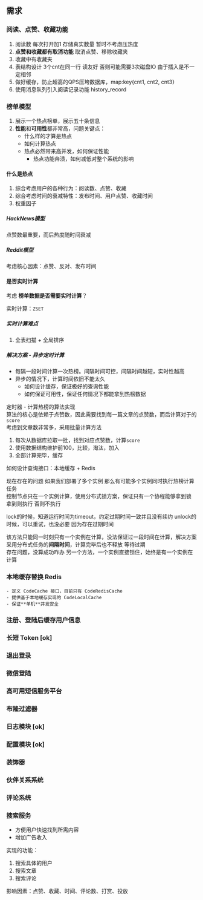 ## 需求
### 阅读、点赞、收藏功能
1. 阅读数 每次打开加1 存储真实数量 暂时不考虑压热度
2. **点赞和收藏都有取消功能** 取消点赞、移除收藏夹
3. 收藏中有收藏夹
4. 表结构设计 3个cnt在同一行 读友好 否则可能需要3次磁盘IO 由于插入是不一定相邻
5. 做好缓存，防止超高的QPS压垮数据库，map:key{cnt1, cnt2, cnt3}
6. 使用消息队列引入阅读记录功能  history_record

### 榜单模型
1. 展示一个热点榜单，展示五十条信息
2. **性能**和**可用性**都非常高，问题关键点：
   - 什么样的才算是热点
   - 如何计算热点
   - 热点必然带来高并发，如何保证性能
     - 热点功能奔溃，如何减低对整个系统的影响
#### 什么是热点
1. 综合考虑用户的各种行为：阅读数、点赞、收藏
2. 综合考虑时间的衰减特性：发布时间、用户点赞、收藏时间
3. 权重因子

##### HackNews模型
点赞数最重要，而后热度随时间衰减
##### Reddit模型
考虑核心因素：点赞、反对、发布时间

#### 是否实时计算
考虑 **榜单数据是否需要实时计算**？ 

实时计算：`ZSET`

##### 实时计算难点
1. 全表扫描 + 全局排序

##### 解决方案 - 异步定时计算
- 每隔一段时间计算一次热榜。间隔时间可控，间隔时间越短，实时性越高
- 异步的情况下，计算时间依旧不能太久
  - 如何设计缓存，保证极好的查询性能
  - 如何保证可用性，保证任何情况下都能拿到热榜数据

定时器 - 计算热榜的算法实现  
算法的核心是依赖于点赞数，因此需要找到每一篇文章的点赞数，而后计算对于的`score`  
考虑到文章数非常多，采用批量计算方法
1. 每次从数据库拉取一批，找到对应点赞数，计算`score`
2. 使用数据结构维护前100，比较，淘汰，加入
3. 全部计算完毕，缓存

如何设计查询接口：本地缓存 + Redis

现在存在的问题 如果我们部署了多个实例 那么有可能多个实例同时执行热榜计算任务  
控制节点只在一个实例计算，使用分布式锁方案，保证只有一个协程能够拿到锁 拿到则执行 否则不执行

lock的时候，知道运行时间为timeout，约定过期时间一致并且没有续约
unlock的时候，可以重试，也没必要 因为存在过期时间

该方法只能同一时刻只有一个实例在计算，没法保证过一段时间在计算，解决方案 采用分布式任务的**间隔时间**，计算完毕后也不释放 等待过期  
存在问题，没算成功咋办  另一个方法，一个实例直接锁住，始终是有一个实例在计算

### 本地缓存替换 Redis
    - 定义 CodeCache 接口，目前只有 CodeRedisCache
    - 提供基于本地缓存实现的 CodeLocalCache
    - 保证**单机**并发安全
### 注册、登陆后缓存用户信息
### 长短 Token [ok]
### 退出登录
### 微信登陆
### 高可用短信服务平台
### 布隆过滤器
### 日志模块 [ok]
### 配置模块 [ok]
### 装饰器


### 伙伴关系系统
### 评论系统 
### 搜索服务
- 方便用户快速找到所需内容
- 增加广告收入

实现的功能：
1. 搜索具体的用户
2. 搜索文章
3. 搜索评论

影响因素：点赞、收藏、时间、评论数、打赏、投放
